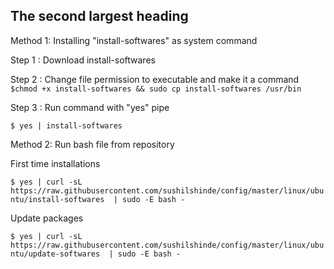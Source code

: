 ## The second largest heading 

Method 1: Installing "install-softwares" as system command

Step 1 : Download install-softwares

Step 2 : Change file permission to executable and make it a command
`
$chmod +x install-softwares && sudo cp install-softwares /usr/bin
`

Step 3 : Run command with "yes" pipe

`
$ yes | install-softwares
`

Method 2: Run bash file from repository

First time installations 

`
$ yes | curl -sL https://raw.githubusercontent.com/sushilshinde/config/master/linux/ubuntu/install-softwares  | sudo -E bash - 
`

Update packages

`
$ yes | curl -sL https://raw.githubusercontent.com/sushilshinde/config/master/linux/ubuntu/update-softwares  | sudo -E bash -
`
